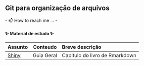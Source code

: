 <H2> Git para organização de arquivos </H2>
- 📫 How to reach me ...
- 
<h4>✨ Material de estudo ✨ </h4>

| Assunto | Conteudo | Breve descrição |
| --- |:---:| :---|
| [Shiny](https://bookdown.org/yihui/rmarkdown/shiny.html#getting-started) | Guia Geral | Capitulo do livro de Rmarkdown |


